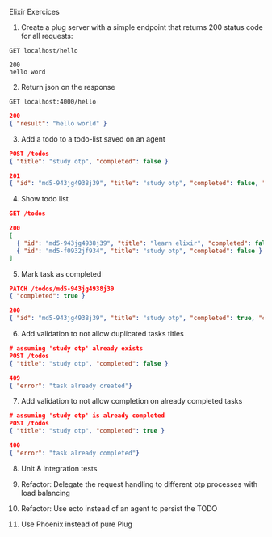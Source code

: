 Elixir Exercices

1) Create a plug server with a simple endpoint that returns 200 status code for all requests:

```
GET localhost/hello
```

```
200
hello word
```

2) Return json on the response

```
GET localhost:4000/hello
```

```json
200
{ "result": "hello world" }
```

3) Add a todo to a todo-list saved on an agent

```json
POST /todos
{ "title": "study otp", "completed": false }
```

```json
201
{ "id": "md5-943jg4938j39", "title": "study otp", "completed": false, "created_at":"2018-10-02" }
```

4) Show todo list

```json
GET /todos
```

```json
200
[
  { "id": "md5-943jg4938j39", "title": "learn elixir", "completed": false },
  { "id": "md5-f0932jf934", "title": "study otp", "completed": false }
]
```

5) Mark task as completed

``` json
PATCH /todos/md5-943jg4938j39
{ "completed": true }
```

```json
200
{ "id": "md5-943jg4938j39", "title": "study otp", "completed": true, "created_at":"2018-10-03", "completed_at":"2018-10-03" }
```

6) Add validation to not allow duplicated tasks titles

```json
# assuming 'study otp' already exists
POST /todos
{ "title": "study otp", "completed": false }
```
```json
409
{ "error": "task already created"}
```

7) Add validation to not allow completion on already completed tasks

```json
# assuming 'study otp' is already completed
POST /todos
{ "title": "study otp", "completed": true }
```
```json
400
{ "error": "task already completed"}
```

8) Unit & Integration tests

9) Refactor: Delegate the request handling to different otp processes with load balancing

10) Refactor: Use ecto instead of an agent to persist the TODO

11) Use Phoenix instead of pure Plug
